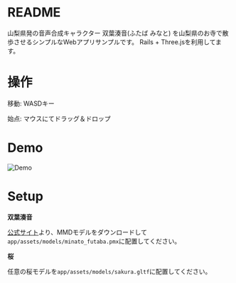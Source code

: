 # README

山梨県発の音声合成キャラクター 双葉湊音(ふたば みなと) を山梨県のお寺で散歩させるシンプルなWebアプリサンプルです。
Rails + Three.jsを利用してます。

# 操作

移動: WASDキー

始点: マウスにてドラッグ＆ドロップ

# Demo

![Demo](app/assets/gif/fmx_walk.gif)

# Setup

**双葉湊音**

[公式サイト](https://www.futabaminato.com/material/)より、MMDモデルをダウンロードして`app/assets/models/minato_futaba.pmx`に配置してください。

**桜**

任意の桜モデルを`app/assets/models/sakura.gltf`に配置してください。